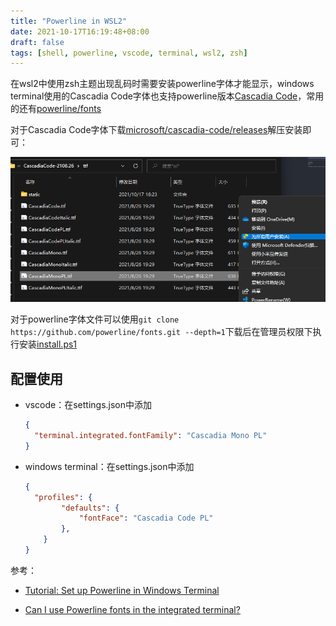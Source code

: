 ```yaml
---
title: "Powerline in WSL2"
date: 2021-10-17T16:19:48+08:00
draft: false
tags: [shell, powerline, vscode, terminal, wsl2, zsh]
---
```


在wsl2中使用zsh主题出现乱码时需要安装powerline字体才能显示，windows terminal使用的Cascadia Code字体也支持powerline版本[Cascadia Code](https://github.com/microsoft/cascadia-code#installation)，常用的还有[powerline/fonts](https://github.com/powerline/fonts)

对于Cascadia Code字体下载[microsoft/cascadia-code/releases](https://github.com/microsoft/cascadia-code/releases)解压安装即可：

![](2021-10-17-20-09-02.png)

对于powerline字体文件可以使用`git clone https://github.com/powerline/fonts.git --depth=1`下载后在管理员权限下执行安装[install.ps1](https://github.com/powerline/fonts/blob/master/install.ps1)

## 配置使用

* vscode：在settings.json中添加

  ```json
  {
    "terminal.integrated.fontFamily": "Cascadia Mono PL"
  }
  ```

* windows terminal：在settings.json中添加

  ```json
  {
  	"profiles": {
          "defaults": {
              "fontFace": "Cascadia Code PL"
          },
      }
  }
  ```

参考：

* [Tutorial: Set up Powerline in Windows Terminal](https://docs.microsoft.com/en-us/windows/terminal/tutorials/powerline-setup)

* [Can I use Powerline fonts in the integrated terminal?](https://code.visualstudio.com/docs/editor/integrated-terminal#_can-i-use-powerline-fonts-in-the-integrated-terminal)
